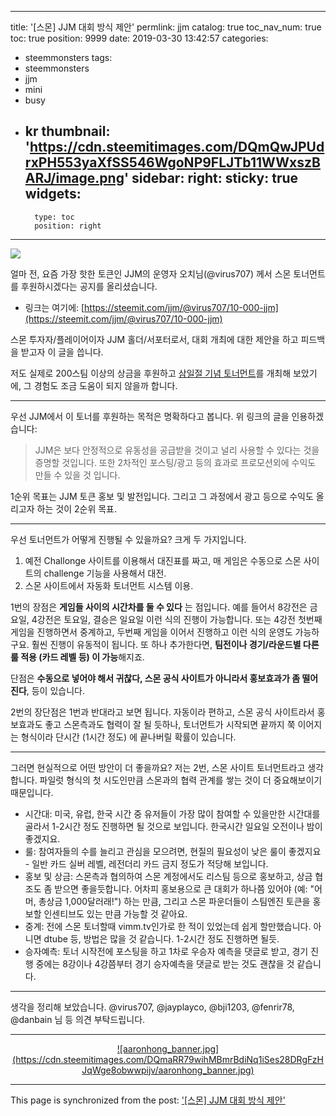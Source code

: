 
---
title: '[스몬] JJM 대회 방식 제안'
permlink: jjm
catalog: true
toc_nav_num: true
toc: true
position: 9999
date: 2019-03-30 13:42:57
categories:
- steemmonsters
tags:
- steemmonsters
- jjm
- mini
- busy
- kr
thumbnail: 'https://cdn.steemitimages.com/DQmQwJPUdrxPH553yaXfSS546WgoNP9FLJTb11WWxszBARJ/image.png'
sidebar:
    right:
        sticky: true
widgets:
    -
        type: toc
        position: right
---


![](https://cdn.steemitimages.com/DQmQwJPUdrxPH553yaXfSS546WgoNP9FLJTb11WWxszBARJ/image.png)
<br>

얼마 전, 요즘 가장 핫한 토큰인 JJM의 운영자 오치님(@virus707) 께서 스몬 토너먼트를 후원하시겠다는 공지를 올리셨습니다. 

* 링크는 여기에: [https://steemit.com/jjm/@virus707/10-000-jjm](https://steemit.com/jjm/@virus707/10-000-jjm)

스몬 투자자/플레이어이자 JJM 홀더/서포터로서, 대회 개최에 대한 제안을 하고 피드백을 받고자 이 글을 씁니다.

저도 실제로 200스팀 이상의 상금을 후원하고 [삼일절 기념 토너먼트](https://steemit.com/steemmonsters/@glory7/--1551447796334)를 개최해 보았기에, 그 경험도 조금 도움이 되지 않을까 합니다. 

---

우선 JJM에서 이 토너를 후원하는 목적은 명확하다고 봅니다. 위 링크의 글을 인용하겠습니다:

>JJM은 보다 안정적으로 유동성을 공급받을 것이고 널리 사용할 수 있다는 것을 증명할 것입니다.
또한 2차적인 포스팅/광고 등의 효과로 프로모션외에 수익도 만들 수 있을 것 입니다.

1순위 목표는 JJM 토큰 홍보 및 발전입니다. 그리고 그 과정에서 광고 등으로 수익도 올리고자 하는 것이 2순위 목표.

---

우선 토너먼트가 어떻게 진행될 수 있을까요? 크게 두 가지입니다.

1. 예전 Challonge 사이트를 이용해서 대진표를 짜고, 매 게임은 수동으로 스몬 사이트의 challenge 기능을 사용해서 대전. 
2. 스몬 사이트에서 자동화 토너먼트 시스템 이용. 

1번의 장점은 **게임들 사이의 시간차를 둘 수 있다** 는 점입니다. 예를 들어서 8강전은 금요일, 4강전은 토요일, 결승은 일요일 이런 식의 진행이 가능합니다. 또는 4강전 첫번째 게임을 진행하면서 중계하고, 두번째 게임을 이어서 진행하고 이런 식의 운영도 가능하구요. 훨씬 진행이 유동적이 됩니다. 또 하나 추가한다면, **팀전이나 경기/라운드별 다른 룰 적용 (카드 레벨 등) 이 가능**해지죠.

단점은 **수동으로 넣어야 해서 귀찮다, 스몬 공식 사이트가 아니라서 홍보효과가 좀 떨어진다**, 등이 있습니다.

2번의 장단점은 1번과 반대라고 보면 됩니다. 자동이라 편하고, 스몬 공식 사이트라서 홍보효과도 좋고 스몬측과도 협력이 잘 될 듯하나, 토너먼트가 시작되면 끝까지 쭉 이어지는 형식이라 단시간 (1시간 정도) 에 끝나버릴 확률이 있습니다. 

---

그러면 현실적으로 어떤 방안이 더 좋을까요? 저는 2번, 스몬 사이트 토너먼트라고 생각합니다. 파일럿 형식의 첫 시도인만큼 스몬과의 협력 관계를 쌓는 것이 더 중요해보이기 때문입니다. 

* 시간대: 미국, 유럽, 한국 시간 중 유저들이 가장 많이 참여할 수 있을만한 시간대를 골라서 1-2시간 정도 진행하면 될 것으로 보입니다. 한국시간 일요일 오전이나 밤이 좋겠지요.
* 룰: 참여자들의 수를 늘리고 관심을 모으려면, 현질의 필요성이 낮은 룰이 좋겠지요 - 일반 카드 실버 레벨, 레전더리 카드 금지 정도가 적당해 보입니다. 
* 홍보 및 상금: 스몬측과 협의하여 스몬 계정에서도 리스팀 등으로 홍보하고, 상금 협조도 좀 받으면 좋을듯합니다. 어차피 홍보용으로 큰 대회가 하나쯤 있어야  (예: "어머, 총상금 1,000달러래!") 하는 만큼, 그리고 스몬 파운더들이 스팀엔진 토큰을 홍보할 인센티브도 있는 만큼 가능할 것 같아요.
* 중계: 전에 스몬 토너할때 vimm.tv인가로 한 적이 있었는데 쉽게 할만했습니다. 아니면 dtube 등, 방법은 많을 것 같습니다. 1-2시간 정도 진행하면 될듯.
* 승자예측: 토너 시작전에 포스팅을 하고 1차로 우승자 예측을 댓글로 받고, 경기 진행 중에는 8강이나 4강쯤부터 경기 승자예측을 댓글로 받는 것도 괜찮을 것 같습니다. 

---

생각을 정리해 보았습니다. @virus707, @jayplayco, @bji1203, @fenrir78, @danbain 님 등 의견 부탁드립니다. 

---

<center><a href="https://www.gopax.co.kr">![aaronhong_banner.jpg](https://cdn.steemitimages.com/DQmaRR79wihMBmrBdiNq1iSes28DRgFzHJqWge8obwwpijv/aaronhong_banner.jpg)</a></center>

- - -

This page is synchronized from the post: ['[스몬] JJM 대회 방식 제안'](https://steemit.com/@glory7/jjm)
